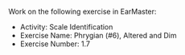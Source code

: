 Work on the following exercise in EarMaster:
- Activity: Scale Identification
- Exercise Name: Phrygian (#6), Altered and Dim
- Exercise Number: 1.7
